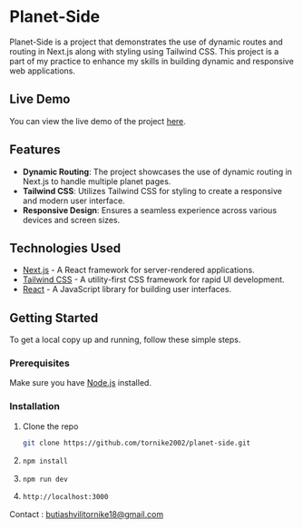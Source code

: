 # Planet-Side

Planet-Side is a project that demonstrates the use of dynamic routes and routing in Next.js along with styling using Tailwind CSS. This project is a part of my practice to enhance my skills in building dynamic and responsive web applications.

## Live Demo

You can view the live demo of the project [here](https://planet-side-4yp6d2188-tornikes-projects-e6766154.vercel.app/Earth).

## Features

- **Dynamic Routing**: The project showcases the use of dynamic routing in Next.js to handle multiple planet pages.
- **Tailwind CSS**: Utilizes Tailwind CSS for styling to create a responsive and modern user interface.
- **Responsive Design**: Ensures a seamless experience across various devices and screen sizes.

## Technologies Used

- [Next.js](https://nextjs.org/) - A React framework for server-rendered applications.
- [Tailwind CSS](https://tailwindcss.com/) - A utility-first CSS framework for rapid UI development.
- [React](https://reactjs.org/) - A JavaScript library for building user interfaces.

## Getting Started

To get a local copy up and running, follow these simple steps.

### Prerequisites

Make sure you have [Node.js](https://nodejs.org/en/) installed.

### Installation

1. Clone the repo
   ```sh
   git clone https://github.com/tornike2002/planet-side.git
   
2. ```sh
   npm install
3. ```sh
   npm run dev
4. ```sh
   http://localhost:3000

Contact : butiashvilitornike18@gmail.com


